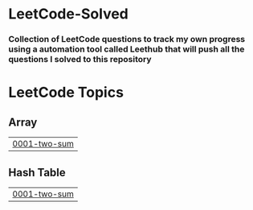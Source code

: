 # LeetCode-Solved
### Collection of LeetCode questions to track my own progress using a automation tool called Leethub that will push all the questions I solved to this repository 

<!---LeetCode Topics Start-->
# LeetCode Topics
## Array
|  |
| ------- |
| [0001-two-sum](https://github.com/HarshitKant/LeetCode-Solved/tree/master/0001-two-sum) |
## Hash Table
|  |
| ------- |
| [0001-two-sum](https://github.com/HarshitKant/LeetCode-Solved/tree/master/0001-two-sum) |
<!---LeetCode Topics End-->